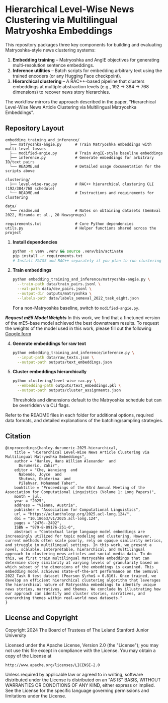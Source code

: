 # Hierarchical Level-Wise News Clustering via Multilingual Matryoshka Embeddings

This repository packages three key components for building and evaluating
Matryoshka-style news clustering systems:

1. **Embedding training** – Matryoshka and AngIE objectives for generating
   multi-resolution sentence embeddings.
2. **Inference utilities** – Batch scripts for embedding arbitrary text using
   the trained encoders (or any Hugging Face checkpoint).
3. **Hierarchical clustering** – A RAC++-based pipeline that clusters
   embeddings at multiple abstraction levels (e.g., 192 → 384 → 768
   dimensions) to recover news story hierarchies.

The workflow mirrors the approach described in the paper, “Hierarchical
Level-Wise News Article Clustering via Multilingual Matryoshka Embeddings”.

## Repository Layout

```
embedding_training_and_inference/
  ├── matryoshka-angie.py      # Train Matryoshka embeddings with multi-level losses
  ├── modified-angie.py        # Train AngIE-style baseline embeddings
  ├── inference.py             # Generate embeddings for arbitrary ID/text pairs
  └── README.md                # Detailed usage documentation for the scripts above

clustering/
  ├── level-wise-rac.py        # RAC++ hierarchical clustering CLI (192/384/768 schedule)
  └── README.md                # Instructions and requirements for clustering

data/
  └── readme.md                # Notes on obtaining datasets (SemEval 2022, Miranda et al., 20 Newsgroups)

requirements.txt               # Core Python dependencies
utils.py                       # Helper functions shared across the project
```

1. **Install dependencies**

   ```bash
   python -m venv .venv && source .venv/bin/activate
   pip install -r requirements.txt
   # Install FAISS and RAC++ separately if you plan to run clustering
   ```

2. **Train embeddings**

   ```bash
   python embedding_training_and_inference/matryoshka-angie.py \
     --train-path data/train_pairs.jsonl \
     --val-path data/dev_pairs.jsonl \
     --output-dir outputs/matryoshka \
     --labels-path data/labels_semeval_2022_task_eight.json
   ```

   For a non-Matryoshka baseline, switch to `modified-angie.py`.

   
***Request mE5 Model Weights***
In this work, we find that a finetuned version of the mE5-base model achieved the best downstream results. To request the weights of the model used in this work, please fill out the following [Google form](https://forms.gle/ASzCcywsQ4Pd9Eyh6)

4. **Generate embeddings for raw text**

   ```bash
   python embedding_training_and_inference/inference.py \
     --input-path data/raw_texts.json \
     --output-path outputs/text_embeddings.json
   ```

5. **Cluster embeddings hierarchically**

   ```bash
   python clustering/level-wise-rac.py \
     --embedding-path outputs/text_embeddings.pkl \
     --output-path outputs/cluster_assignments.json
   ```

   Thresholds and dimensions default to the Matryoshka schedule but can be
   overridden via CLI flags.

Refer to the README files in each folder for additional options, required
data formats, and detailed explanations of the batching/sampling strategies.

## Citation
```
@inproceedings{hanley-durumeric-2025-hierarchical,
    title = "Hierarchical Level-Wise News Article Clustering via Multilingual Matryoshka Embeddings",
    author = "Hanley, Hans William Alexander  and
      Durumeric, Zakir",
    editor = "Che, Wanxiang  and
      Nabende, Joyce  and
      Shutova, Ekaterina  and
      Pilehvar, Mohammad Taher",
    booktitle = "Proceedings of the 63rd Annual Meeting of the Association for Computational Linguistics (Volume 1: Long Papers)",
    month = jul,
    year = "2025",
    address = "Vienna, Austria",
    publisher = "Association for Computational Linguistics",
    url = "https://aclanthology.org/2025.acl-long.124/",
    doi = "10.18653/v1/2025.acl-long.124",
    pages = "2476--2492",
    ISBN = "979-8-89176-251-0",
    abstract = "Contextual large language model embeddings are increasingly utilized for topic modeling and clustering. However, current methods often scale poorly, rely on opaque similarity metrics, and struggle in multilingual settings. In this work, we present a novel, scalable, interpretable, hierarchical, and multilingual approach to clustering news articles and social media data. To do this, we first train multilingual Matryoshka embeddings that can determine story similarity at varying levels of granularity based on which subset of the dimensions of the embeddings is examined. This embedding model achieves state-of-the-art performance on the SemEval 2022 Task 8 test dataset (Pearson $\rho$ = 0.816). Once trained, we develop an efficient hierarchical clustering algorithm that leverages the hierarchical nature of Matryoshka embeddings to identify unique news stories, narratives, and themes. We conclude by illustrating how our approach can identify and cluster stories, narratives, and overarching themes within real-world news datasets."
}
```

## License and Copyright

Copyright 2024 The Board of Trustees of The Leland Stanford Junior University

Licensed under the Apache License, Version 2.0 (the "License");
you may not use this file except in compliance with the License.
You may obtain a copy of the License at

    http://www.apache.org/licenses/LICENSE-2.0

Unless required by applicable law or agreed to in writing, software
distributed under the License is distributed on an "AS IS" BASIS,
WITHOUT WARRANTIES OR CONDITIONS OF ANY KIND, either express or implied.
See the License for the specific language governing permissions and
limitations under the License.
